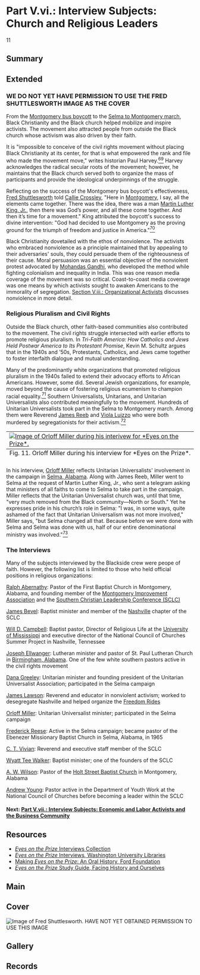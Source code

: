 # Part V.vi.: Interview Subjects: Church and Religious Leaders

11

## Summary 

## Extended

### WE DO NOT YET HAVE PERMISSION TO USE THE FRED SHUTTLESWORTH IMAGE AS THE COVER

From the [Montgomery bus boycott](https://kinginstitute.stanford.edu/liberation-curriculum/create-your-own-classroom-activity/montgomery-bus-boycott) to the [Selma to Montgomery march](https://kinginstitute.stanford.edu/encyclopedia/selma-montgomery-march), Black Christianity and the Black church helped mobilize and inspire activists. The movement also attracted people from outside the Black church whose activism was also driven by their faith.

It is "impossible to conceive of the civil rights movement without placing Black Christianity at its center, for that is what empowered the rank and file who made the movement move," writes historian Paul Harvey.[<sup>69</sup>](/exhibits/eotp/notes#69) Harvey acknowledges the radical secular roots of the movement; however, he maintains that the Black church served both to organize the mass of participants and provide the ideological underpinnings of the struggle. 

Reflecting on the success of the Montgomery bus boycott's effectiveness, [Fred Shuttlesworth](https://americanarchive.org/catalog/cpb-aacip-151-086348h395?start=588.88&end=623.93) told [Callie Crossley](/2-making-television-history#CallieCrossley), "Here in [Montgomery](https://civilrightstrail.com/destination/montgomery/), I say, all the elements came together. There was the idea, there was a man [Martin Luther King, Jr.]( https://thekingcenter.org/about-tkc/martin-luther-king-jr/), then there was God’s power, and all these come together. And then it’s time for a movement." King attributed the boycott's success to divine intervention: "God had decided to use Montgomery as the proving ground for the triumph of freedom and justice in America."[<sup>70</sup>](/exhibits/eotp/notes#70) 

Black Christianity dovetailed with the ethos of nonviolence. The activists who embraced nonviolence as a principle maintained that by appealing to their adversaries' souls, they could persuade them of the righteousness of their cause. Moral persuasion was an essential objective of the nonviolent protest advocated by [Mohandas Gandhi](https://kinginstitute.stanford.edu/encyclopedia/gandhi-mohandas-k), who developed the method while fighting colonialism and inequality in India. This was one reason media coverage of the movement was so critical. Coast-to-coast media coverage was one means by which activists sought to awaken Americans to the immorality of segregation. [Section V.iii.: Organizational Activists](/exhibits/eotp/5-3-organizational-activists) discusses nonviolence in more detail.

### Religious Pluralism and Civil Rights

Outside the Black church, other faith-based communities also contributed to the movement. The civil rights struggle intersected with earlier efforts to promote religious pluralism. In *Tri-Faith America: How Catholics and Jews Held Postwar America to Its Protestant Promise*, Kevin M. Schultz argues that in the 1940s and ’50s, Protestants, Catholics, and Jews came together to foster interfaith dialogue and mutual understanding.

Many of the predominantly white organizations that promoted religious pluralism in the 1940s failed to extend their advocacy efforts to African Americans. However, some did. Several Jewish organizations, for example, moved beyond the cause of fostering religious ecumenism to champion racial equality.[<sup>71</sup>](/exhibits/eotp/notes#71) Southern Universalists, Unitarians, and Unitarian Universalists also contributed meaningfully to the movement. Hundreds of Unitarian Universalists took part in the Selma to Montgomery march. Among them were Reverend [James Reeb](http://crdl.usg.edu/people/r/reeb_james_j_1927_1965/) and [Viola Luizzo](http://crdl.usg.edu/people/l/liuzzo_viola_1925_1965/?Welcome) who were both murdered by segregationists for their activism.[<sup>72</sup>](/exhibits/eotp/notes#72)

<table class="exhibit-image">
<caption align="bottom" class="exhibit-caption">Fig. 11. Orloff Miller during his interview for *Eyes on the Prize*.</caption>
<tr><td><a href="https://s3.amazonaws.com/americanarchive.org/exhibits/OrloffMiller.png" target="_blank"><img src="https://s3.amazonaws.com/americanarchive.org/exhibits/OrloffMiller.png" alt="Image of Orloff Miller during his interivew for *Eyes on the Prize*."/></a></td></tr>
</table>

In his interview, [Orloff Miller](https://americanarchive.org/catalog/cpb-aacip_151-qz22b8wb7q) reflects Unitarian Universalists' involvement in the campaign in [Selma, Alabama](https://civilrightstrail.com/destination/selma/). Along with James Reeb, Miller went to Selma at the request of Martin Luther King, Jr., who sent a telegram asking that ministers of all faiths to come to Selma to take part in the campaign. Miller reflects that the Unitarian Universalist church was, until that time, "very much removed from the Black community—North or South." Yet he expresses pride in his church’s role in Selma: "I was, in some ways, quite ashamed of the fact that Unitarian Universalism was not more involved," Miller says, "but Selma changed all that. Because before we were done with Selma and Selma was done with us, half of our entire denominational ministry was involved."[<sup>73</sup>](/exhibits/eotp/notes#73)

### The Interviews

Many of the subjects interviewed by the Blackside crew were peope of faith. However, the following list is limited to those who held official positions in religious organizations: 

[Ralph Abernathy](https://americanarchive.org/catalog/cpb-aacip_151-cz3222s11s): Pastor of the First Baptist Church in Montgomery, Alabama, and founding member of the [Montgomery Improvement Association](http://www.montgomeryimprovementassociation.org/) and the [Southern Christian Leadership Conference (SCLC)](https://kinginstitute.stanford.edu/encyclopedia/southern-christian-leadership-conference-sclc)

[James Bevel](https://americanarchive.org/catalog/cpb-aacip_151-gt5fb4x427): Baptist minister and member of the [Nashville](https://civilrightstrail.com/destination/nashville/) chapter of the SCLC

[Will D. Campbell](https://americanarchive.org/catalog/cpb-aacip_151-gq6qz2384v): Baptist pastor, Director of Religious Life at the [University of Mississippi](https://civilrightstrail.com/attraction/lyceum-the-circle-historic-district-university-of-mississippi/) and executive director of the National Council of Churches Summer Project in Nashville, Tennessee

[Joseph Ellwanger](https://americanarchive.org/catalog/cpb-aacip_151-s17sn02099): Lutheran minister and pastor of St. Paul Lutheran Church in [Birmingham, Alabama](https://civilrightstrail.com/destination/birmingham/). One of the few white southern pastors active in the civil rights movement

[Dana Greeley](https://americanarchive.org/catalog/cpb-aacip_151-736m03zk6g): Unitarian minister and founding president of the Unitarian Universalist Association; participated in the Selma campaign

[James Lawson](https://americanarchive.org/catalog/cpb-aacip_151-1c1td9ns49): Reverend and educator in nonviolent activism; worked to desegregate Nashville and helped organize the [Freedom Rides](https://www.blackpast.org/african-american-history/freedom-rides-1961/)

[Orloff Miller](https://americanarchive.org/catalog/cpb-aacip_151-qz22b8wb7q): Unitarian Universalist minister; participated in the Selma campaign

[Frederick Reese](https://americanarchive.org/catalog/cpb-aacip_151-8s4jm2454k): Active in the Selma campaign; became pastor of the Ebenezer Missionary Baptist Church in Selma, Alabama, in 1965 

[C. T. Vivian](https://americanarchive.org/catalog/cpb-aacip_151-z892806203): Reverend and executive staff member of the SCLC

[Wyatt Tee Walker](https://americanarchive.org/catalog/cpb-aacip_151-th8bg2j89r): Baptist minister; one of the founders of the SCLC

[A. W. Wilson](https://americanarchive.org/catalog/cpb-aacip_151-222r49gv1k): Pastor of the [Holt Street Baptist Church](https://civilrightstrail.com/attraction/holt-street-baptist-church/) in Montgomery, Alabama 

[Andrew Young](https://americanarchive.org/catalog/cpb-aacip_151-db7vm43n05): Pastor active in the Department of Youth Work at the National Council of Churches before becoming a leader within the SCLC

#### Next: [Part V.vii.: Interview Subjects: Economic and Labor Activists and the Business Community](/exhibits/eotp/5-7-labor-business)

## Resources

- [*Eyes on the Prize* Interviews Collection](https://americanarchive.org/special_collections/eotp-i-interviews)
- [*Eyes on the Prize* Interviews, Washington University Libraries](http://digital.wustl.edu/eyesontheprize/)
- [Making *Eyes on the Prize*: An Oral History, Ford Foundation](https://www.fordfoundation.org/just-matters/ford-forum/making-eyes-on-the-prize-an-oral-history/)
- [*Eyes on the Prize* Study Guide, Facing History and Ourselves](https://www.facinghistory.org/books-borrowing/eyes-prize-americas-civil-rights-movement)

## Main

## Cover
  <img title="Cover Image" alt=" Image of Fred Shuttlesworth.
" src="Put JPG link here"> HAVE NOT YET OBTAINED PERMISSION TO USE THIS IMAGE

## Gallery

## Records
